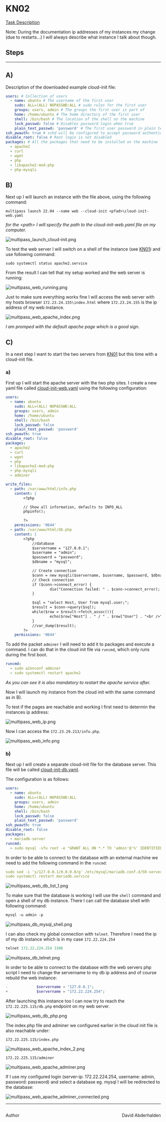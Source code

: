 # KN02
[Task Description](/task/KN02.pdf)

Note: During the documentation ip addresses of my instances my change (due to restarts...) I will always describe what instance I talk about though.

## Steps
---

## A)

Description of the downloaded example cloud-init file:
```yaml
users: # Collection of users
  - name: ubuntu # The username of the first user
    sudo: ALL=(ALL) NOPASSWD:ALL # sudo rules for the first user
    groups: users, admin # The groups the first user is part of
    home: /home/ubuntu # The home directory of the first user
    shell: /bin/bash # The location of the shell on the machine
    lock_passwd: false # Disables password login when true
    plain_text_passwd: 'password' # The first user password in plain text   
ssh_pwauth: true # sshd will be configured to accept password authentication
disable_root: false # Root login is not disabled
packages: # All the packages that need to be installed on the machine
  - apache2 
  - curl 
  - wget 
  - php 
  - libapache2-mod-php 
  - php-mysqli
```

## B)

Next up I will launch an instance with the file above, using the following command:

```
multipass launch 22.04 --name web --cloud-init <pfad>\cloud-init-web.yaml
```

_for the \<path> I will specify the path to the cloud-init-web.yaml file on my computer._

![multipass_launch_cloud-init.png](./images/multipass_launch_cloud-init.png)

To test the web server I will switch on a shell of the instance (see [KN01](../KN01/KN01_doc.md)) and use following command:

```
sudo systemctl status apache2.service
```

From the result I can tell that my setup worked and the web server is running:

![multipass_web_running.png](./images/multipass_web_running.png)

Just to make sure everything works fine I will access the web server with my hosts browser `172.23.24.155\index.html` where `172.23.24.155` is the ip address of my web instance.

![multipass_web_apache_index.png](./images/multipass_web_apache_index.png)

_I am promped with the default apache page which is a good sign._

## C)

In a next step I want to start the two servers from [KN01](../KN01/KN01_doc.md) but this time with a cloud-init file. 

### a)

First up I will start the apache server with the two php sites. I create a new yaml file called [cloud-init-web.yaml](./files/cloud-init-web.yaml) using the following configuration:

```yaml
users:
  - name: ubuntu
    sudo: ALL=(ALL) NOPASSWD:ALL
    groups: users, admin
    home: /home/ubuntu
    shell: /bin/bash
    lock_passwd: false
    plain_text_passwd: 'password'        
ssh_pwauth: true
disable_root: false 
packages:
  - apache2 
  - curl 
  - wget 
  - php 
  - libapache2-mod-php 
  - php-mysqli
  - adminer

write_files:
  - path: /var/www/html/info.php
    content: |
        <?php

        // Show all information, defaults to INFO_ALL
        phpinfo();

        ?>
    permissions: '0644'
  - path: /var/www/html/db.php
    content: |
        <?php
            //database
            $servername = "127.0.0.1";
            $username = "admin";
            $password = "password";
            $dbname = "mysql";

            // Create connection
            $conn = new mysqli($servername, $username, $password, $dbname);
            // Check connection
            if ($conn->connect_error) {
                    die("Connection failed: " . $conn->connect_error);
            }

            $sql = "select Host, User from mysql.user;";
            $result = $conn->query($sql);
            while($row = $result->fetch_assoc()){
                    echo($row["Host"] . " / " . $row["User"] . "<br />");
            }
            //var_dump($result);
        ?>
    permissions: '0644'
```

To add the packet `adminer` I will need to add it to packages and execute a command. I can do that in the cloud init file via `runcmd`, which only runs during the first boot.

```yaml
runcmd:
  - sudo a2enconf adminer
  - sudo systemctl restart apache2
```

_As you can see it is also mandatory to restart the apache service after._

Now I will launch my instance from the cloud init with the same command as in B).

To test if the pages are reachable and working I first need to determin the instances ip address:

![multipass_web_ip.png](./images/multipass_web_ip.png)

Now I can access the `172.23.29.213/info.php`.

![multipass_web_info.png](./images/multipass_web_info.png)

### b)

Next up I will create a separate cloud-init file for the database server. This file will be called [cloud-init-db.yaml](./files/cloud-init-db.yaml).

The configuration is as follows:

```yaml
users:
  - name: ubuntu
    sudo: ALL=(ALL) NOPASSWD:ALL
    groups: users, admin
    home: /home/ubuntu
    shell: /bin/bash
    lock_passwd: false
    plain_text_passwd: 'password'        
ssh_pwauth: true
disable_root: false 
packages:
  - mariadb-server
runcmd:
  - sudo mysql -sfu root -e "GRANT ALL ON *.* TO 'admin'@'%' IDENTIFIED BY 'password' WITH GRANT OPTION;"
```

In order to be able to connect to the database with an external machine we need to add the following command in the `runcmd`:

```yaml
sudo sed -i 's/127.0.0.1/0.0.0.0/g' /etc/mysql/mariadb.conf.d/50-server.cnf
sudo systemctl restart mariadb.service
```

![multipass_web_db_list_1.png](./images/multipass_web_db_list_1.png)

To make sure that the database is working I will use the `shell` command and open a shell of my db instance. There I can call the database shell with following command:

```ps
mysql -u admin -p
```

![multipass_db_mysql_shell.png](./images/multipass_db_mysql_shell.png)

I can also check my global connection with `telnet`. Therefore I need the ip of my db instance which is in my case `172.22.224.254`

```ps
telnet 172.22.224.254 3306
```

![multipass_db_telnet.png](./images/multipass_db_telnet.png)

In order to be able to connect to the database with the web servers php script I need to change the servername to my db ip address and of course rebuild the web instance:

```php
-             $servername = "127.0.0.1";
+             $servername = "172.22.224.254";
```

After launching this instance too I can now try to reach the `172.22.225.115/db.php` endpoint on my web server. 

![multipass_web_db_php.png](./images/multipass_web_db_php.png)

The index.php file and adminer we configured earlier in the cloud init file is also reachable under:

`172.22.225.115/index.php`

![multipass_web_apache_index_2.png](./images/multipass_web_apache_index_2.PNG)

`172.22.225.115/adminer`

![multipass_web_apache_adminer.png](./images/multipass_web_apache_adminer.PNG)

If I use my configured login (server-ip: 172.22.224.254, username: admin, password: password) and select a database eg. mysql I will be redirected to the database:

![multipass_web_apache_adminer_connected.png](./images/multipass_web_apache_adminer_connected.png)

---
<div style="display: flex; justify-content: space-between;">
    <p>Author</p>
    <p>David Abderhalden</p>
</div>